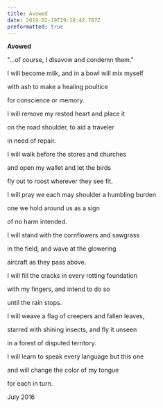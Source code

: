 ```yaml
---
title: Avowed
date: 2019-02-19T19:18:42.787Z
preformatted: true
---
```

**Avowed**

"...of course, I disavow and condemn them."



I will become milk, and in a bowl will mix myself 

with ash to make a healing poultice

for conscience or memory.



I will remove my rested heart and place it 

on the road shoulder, to aid a traveler 

in need of repair.



I will walk before the stores and churches 

and open my wallet and let the birds 

fly out to roost wherever they see fit.



I will pray we each may shoulder a humbling burden 

one we hold around us as a sign 

of no harm intended.



I will stand with the cornflowers and sawgrass 

in the field, and wave at the glowering

aircraft as they pass above.



I will fill the cracks in every rotting foundation

with my fingers, and intend to do so 

until the rain stops.



I will weave a flag of creepers and fallen leaves, 

starred with shining insects, and fly it unseen 

in a forest of disputed territory.



I will learn to speak every language but this one 

and will change the color of my tongue

for each in turn.



July 2016
